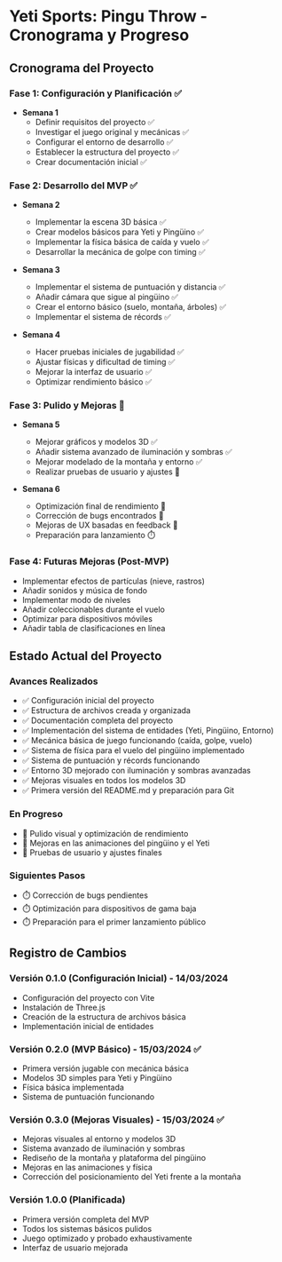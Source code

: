 # Yeti Sports: Pingu Throw - Cronograma y Progreso

## Cronograma del Proyecto

### Fase 1: Configuración y Planificación ✅
- **Semana 1**
  - Definir requisitos del proyecto ✅
  - Investigar el juego original y mecánicas ✅
  - Configurar el entorno de desarrollo ✅
  - Establecer la estructura del proyecto ✅
  - Crear documentación inicial ✅

### Fase 2: Desarrollo del MVP ✅
- **Semana 2**
  - Implementar la escena 3D básica ✅
  - Crear modelos básicos para Yeti y Pingüino ✅
  - Implementar la física básica de caída y vuelo ✅
  - Desarrollar la mecánica de golpe con timing ✅

- **Semana 3**
  - Implementar el sistema de puntuación y distancia ✅
  - Añadir cámara que sigue al pingüino ✅
  - Crear el entorno básico (suelo, montaña, árboles) ✅
  - Implementar el sistema de récords ✅

- **Semana 4**
  - Hacer pruebas iniciales de jugabilidad ✅
  - Ajustar físicas y dificultad de timing ✅
  - Mejorar la interfaz de usuario ✅
  - Optimizar rendimiento básico ✅

### Fase 3: Pulido y Mejoras 🔄
- **Semana 5**
  - Mejorar gráficos y modelos 3D ✅
  - Añadir sistema avanzado de iluminación y sombras ✅
  - Mejorar modelado de la montaña y entorno ✅
  - Realizar pruebas de usuario y ajustes 🔄

- **Semana 6**
  - Optimización final de rendimiento 🔄
  - Corrección de bugs encontrados 🔄
  - Mejoras de UX basadas en feedback 🔄
  - Preparación para lanzamiento ⏱️

### Fase 4: Futuras Mejoras (Post-MVP)
- Implementar efectos de partículas (nieve, rastros)
- Añadir sonidos y música de fondo
- Implementar modo de niveles
- Añadir coleccionables durante el vuelo
- Optimizar para dispositivos móviles
- Añadir tabla de clasificaciones en línea

## Estado Actual del Proyecto

### Avances Realizados
- ✅ Configuración inicial del proyecto
- ✅ Estructura de archivos creada y organizada
- ✅ Documentación completa del proyecto
- ✅ Implementación del sistema de entidades (Yeti, Pingüino, Entorno)
- ✅ Mecánica básica de juego funcionando (caída, golpe, vuelo)
- ✅ Sistema de física para el vuelo del pingüino implementado
- ✅ Sistema de puntuación y récords funcionando
- ✅ Entorno 3D mejorado con iluminación y sombras avanzadas
- ✅ Mejoras visuales en todos los modelos 3D
- ✅ Primera versión del README.md y preparación para Git

### En Progreso
- 🔄 Pulido visual y optimización de rendimiento
- 🔄 Mejoras en las animaciones del pingüino y el Yeti
- 🔄 Pruebas de usuario y ajustes finales

### Siguientes Pasos
- ⏱️ Corrección de bugs pendientes
- ⏱️ Optimización para dispositivos de gama baja
- ⏱️ Preparación para el primer lanzamiento público

## Registro de Cambios

### Versión 0.1.0 (Configuración Inicial) - 14/03/2024
- Configuración del proyecto con Vite
- Instalación de Three.js
- Creación de la estructura de archivos básica
- Implementación inicial de entidades

### Versión 0.2.0 (MVP Básico) - 15/03/2024 ✅
- Primera versión jugable con mecánica básica
- Modelos 3D simples para Yeti y Pingüino
- Física básica implementada
- Sistema de puntuación funcionando

### Versión 0.3.0 (Mejoras Visuales) - 15/03/2024 ✅
- Mejoras visuales al entorno y modelos 3D
- Sistema avanzado de iluminación y sombras
- Rediseño de la montaña y plataforma del pingüino
- Mejoras en las animaciones y física
- Corrección del posicionamiento del Yeti frente a la montaña

### Versión 1.0.0 (Planificada)
- Primera versión completa del MVP
- Todos los sistemas básicos pulidos
- Juego optimizado y probado exhaustivamente
- Interfaz de usuario mejorada
